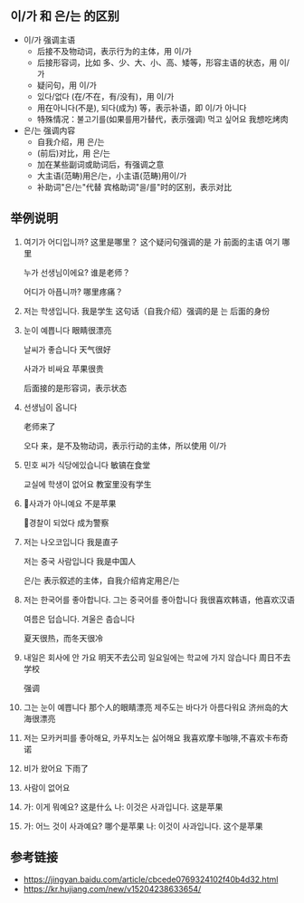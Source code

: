 
## 이/가 和 은/는 的区别
- 이/가 强调主语
  - 后接不及物动词，表示行为的主体，用 이/가
  - 后接形容词，比如 多、少、大、小、高、矮等，形容主语的状态，用 이/가
  - 疑问句，用 이/가
  - 있다/없다 (在/不在，有/没有)，用 이/가
  - 用在아니다(不是), 되다(成为) 等，表示补语，即 이/가 아니다
  - 特殊情况：불고기를(如果를用가替代，表示强调) 먹고 싶어요 我想吃烤肉
- 은/는 强调内容
  - 自我介绍，用 은/는
  - (前后)对比，用 은/는
  - 加在某些副词或助词后，有强调之意
  - 大主语(范畴)用은/는，小主语(范畴)用이/가
  - 补助词"은/는"代替 宾格助词"을/를"时的区别，表示对比

## 举例说明
1. 여기가 어디입니까? 
   这里是哪里？
   这个疑问句强调的是 가 前面的主语 여기 哪里

   누가 선생님이에요?  谁是老师？

   어디가 아픕니까? 哪里疼痛？

2. 저는 학생입니다. 
   我是学生
   这句话（自我介绍）强调的是 는 后面的身份

3. 눈이 예쁩니다 眼睛很漂亮

   날씨가 좋습니다 天气很好

   사과가 비싸요 苹果很贵

   后面接的是形容词，表示状态

4. 선생님이 옵니다

   老师来了

   오다 来，是不及物动词，表示行动的主体，所以使用 이/가

5. 민호 씨가 식당에있습니다 敏镐在食堂

   교실에 학생이 없어요 教室里没有学生

6. 사과가 아니예요 不是苹果

   경찰이 되었다 成为警察

7. 저는 나오코입니다 我是直子

   저는 중국 사람입니다 我是中国人

   은/는 表示叙述的主体，自我介绍肯定用은/는

8. 저는 한국어를 좋아합니다. 그는 중국어를 좋아합니다
   我很喜欢韩语，他喜欢汉语

   여름은 덥습니다. 겨울은 춥습니다

   夏天很热，而冬天很冷

9. 내일은 회사에 안 가요 明天不去公司
   일요일에는 학교에 가지 않습니다 周日不去学校

   强调

10. 그는 눈이 예쁩니다 那个人的眼睛漂亮
    제주도는 바다가 아름다워요 济州岛的大海很漂亮

11. 저는 모카커피를 좋아해요, 카푸치노는 싫어해요
    我喜欢摩卡咖啡,不喜欢卡布奇诺

12. 비가 왔어요 下雨了

13. 사람이 없어요

14. 가: 이게 뭐예요? 这是什么
    나: 이것은 사과입니다. 这是苹果

15. 가: 어느 것이 사과예요? 哪个是苹果
    나: 이것이 사과입니다. 这个是苹果

## 参考链接
- https://jingyan.baidu.com/article/cbcede0769324102f40b4d32.html
- https://kr.hujiang.com/new/v15204238633654/

